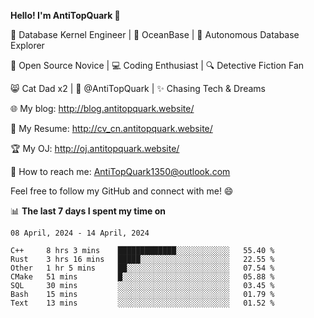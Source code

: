 
**Hello! I'm AntiTopQuark 👋**

🔧 Database Kernel Engineer | 🌊 OceanBase | 🤖 Autonomous Database Explorer

🌱 Open Source Novice | 💻 Coding Enthusiast | 🔍 Detective Fiction Fan

😸 Cat Dad x2 | 🎉 @AntiTopQuark | ✨ Chasing Tech & Dreams

🌐 My blog: http://blog.antitopquark.website/

📄 My Resume: http://cv_cn.antitopquark.website/

🏆 My OJ: http://oj.antitopquark.website/

📧 How to reach me: AntiTopQuark1350@outlook.com

Feel free to follow my GitHub and connect with me! 😄

📊 **The last 7 days I spent my time on** 

<!--START_SECTION:waka-->
```text
08 April, 2024 - 14 April, 2024

C++     8 hrs 3 mins    █████████████░░░░░░░░░░░░   55.40 % 
Rust    3 hrs 16 mins   █████░░░░░░░░░░░░░░░░░░░░   22.55 % 
Other   1 hr 5 mins     ██░░░░░░░░░░░░░░░░░░░░░░░   07.54 % 
CMake   51 mins         █░░░░░░░░░░░░░░░░░░░░░░░░   05.88 % 
SQL     30 mins         ░░░░░░░░░░░░░░░░░░░░░░░░░   03.45 % 
Bash    15 mins         ░░░░░░░░░░░░░░░░░░░░░░░░░   01.79 % 
Text    13 mins         ░░░░░░░░░░░░░░░░░░░░░░░░░   01.52 %
```
<!--END_SECTION:waka-->


